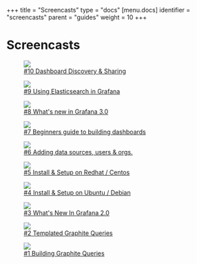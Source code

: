+++
title = "Screencasts"
type = "docs"
[menu.docs]
identifier = "screencasts"
parent = "guides"
weight = 10
+++

# Screencasts

<div class="video-card-container">
  <figure class="video-card">
    <a href="https://youtu.be/iUj6DwfBh88?list=PLDGkOdUX1Ujo3wHw9-z5Vo12YLqXRjzg2" target="_blank" rel="noopener noreferrer">
      <img src="/static/img/docs/v4/screencast_generic.png">
      <i class="fa fa-play"></i>
    </a>
    <figcaption>
       <a href="https://youtu.be/iUj6DwfBh88?list=PLDGkOdUX1Ujo3wHw9-z5Vo12YLqXRjzg2" target="_blank" rel="noopener noreferrer">
        #10 Dashboard Discovery & Sharing
       </a>
    </figcaption>
  </figure>
  <figure class="video-card">
    <a href="https://youtu.be/d6KicssNzxM?list=PLDGkOdUX1Ujo3wHw9-z5Vo12YLqXRjzg2" target="_blank" rel="noopener noreferrer">
      <img src="/static/img/docs/v4/screencast_generic.png">
      <i class="fa fa-play"></i>
    </a>
    <figcaption>
       <a href="https://youtu.be/d6KicssNzxM?list=PLDGkOdUX1Ujo3wHw9-z5Vo12YLqXRjzg2" target="_blank" rel="noopener noreferrer">
        #9 Using Elasticsearch in Grafana
       </a>
    </figcaption>
  </figure>
  <figure class="video-card">
    <a href="https://youtu.be/1kJyQKgk_oY?list=PLDGkOdUX1Ujo3wHw9-z5Vo12YLqXRjzg2" target="_blank" rel="noopener noreferrer">
      <img src="/static/img/docs/v4/screencast_generic.png">
      <i class="fa fa-play"></i>
    </a>
    <figcaption>
       <a href="https://youtu.be/1kJyQKgk_oY?list=PLDGkOdUX1Ujo3wHw9-z5Vo12YLqXRjzg2" target="_blank" rel="noopener noreferrer">
        #8 What's new in Grafana 3.0
       </a>
    </figcaption>
  </figure>
  <figure class="video-card">
    <a href="https://youtu.be/sKNZMtoSHN4?list=PLDGkOdUX1Ujo3wHw9-z5Vo12YLqXRjzg2" target="_blank" rel="noopener noreferrer">
      <img src="/static/img/docs/v4/screencast_generic.png">
      <i class="fa fa-play"></i>
    </a>
    <figcaption>
       <a href="https://youtu.be/sKNZMtoSHN4?list=PLDGkOdUX1Ujo3wHw9-z5Vo12YLqXRjzg2" target="_blank" rel="noopener noreferrer">
        #7 Beginners guide to building dashboards
       </a>
    </figcaption>
  </figure>
  <figure class="video-card">
    <a href="https://youtu.be/9ZCMVNxUf6s?list=PLDGkOdUX1Ujo3wHw9-z5Vo12YLqXRjzg2" target="_blank" rel="noopener noreferrer">
      <img src="/static/img/docs/v4/screencast_generic.png">
      <i class="fa fa-play"></i>
    </a>
    <figcaption>
       <a href="https://youtu.be/9ZCMVNxUf6s?list=PLDGkOdUX1Ujo3wHw9-z5Vo12YLqXRjzg2" target="_blank" rel="noopener noreferrer">
        #6 Adding data sources, users & orgs.
       </a>
    </figcaption>
  </figure>
  <figure class="video-card">
    <a href="https://youtu.be/E-gMFv84FE8?list=PLDGkOdUX1Ujo3wHw9-z5Vo12YLqXRjzg2" target="_blank" rel="noopener noreferrer">
      <img src="/static/img/docs/v4/screencast_generic.png">
      <i class="fa fa-play"></i>
    </a>
    <figcaption>
       <a href="https://youtu.be/E-gMFv84FE8?list=PLDGkOdUX1Ujo3wHw9-z5Vo12YLqXRjzg2" target="_blank" rel="noopener noreferrer">
       #5 Install & Setup on Redhat / Centos
       </a>
    </figcaption>
  </figure>
  <figure class="video-card">
    <a href="https://youtu.be/JY22EBOR9hQ?list=PLDGkOdUX1Ujo3wHw9-z5Vo12YLqXRjzg2" target="_blank" rel="noopener noreferrer">
      <img src="/static/img/docs/v4/screencast_generic.png">
      <i class="fa fa-play"></i>
    </a>
    <figcaption>
       <a href="https://youtu.be/JY22EBOR9hQ?list=PLDGkOdUX1Ujo3wHw9-z5Vo12YLqXRjzg2" target="_blank" rel="noopener noreferrer">
       #4 Install & Setup on Ubuntu / Debian
       </a>
    </figcaption>
  </figure>
  <figure class="video-card">
    <a href="https://youtu.be/FC13uhFRsVw?list=PLDGkOdUX1Ujo3wHw9-z5Vo12YLqXRjzg2" target="_blank" rel="noopener noreferrer">
      <img src="/static/img/docs/v4/screencast_generic.png">
      <i class="fa fa-play"></i>
    </a>
    <figcaption>
       <a href="https://youtu.be/FC13uhFRsVw?list=PLDGkOdUX1Ujo3wHw9-z5Vo12YLqXRjzg2" target="_blank" rel="noopener noreferrer">
       #3 What's New In Grafana 2.0
       </a>
    </figcaption>
  </figure>
  <figure class="video-card">
    <a href="https://youtu.be/FhNUrueWwOk?list=PLDGkOdUX1Ujo3wHw9-z5Vo12YLqXRjzg2" target="_blank" rel="noopener noreferrer">
      <img src="/static/img/docs/v4/screencast_generic.png">
      <i class="fa fa-play"></i>
    </a>
    <figcaption>
       <a href="https://youtu.be/FhNUrueWwOk?list=PLDGkOdUX1Ujo3wHw9-z5Vo12YLqXRjzg2" target="_blank" rel="noopener noreferrer">
       #2 Templated Graphite Queries
       </a>
    </figcaption>
  </figure>
  <figure class="video-card">
    <a href="https://youtu.be/mgcJPREl3CU?list=PLDGkOdUX1Ujo3wHw9-z5Vo12YLqXRjzg2" target="_blank" rel="noopener noreferrer">
      <img src="/static/img/docs/v4/screencast_generic.png">
      <i class="fa fa-play"></i>
    </a>
    <figcaption>
       <a href="https://youtu.be/mgcJPREl3CU?list=PLDGkOdUX1Ujo3wHw9-z5Vo12YLqXRjzg2" target="_blank" rel="noopener noreferrer">
       #1 Building Graphite Queries
       </a>
    </figcaption>
  </figure>
</div>

